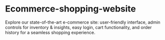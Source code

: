 # Ecommerce-shopping-website
Explore our state-of-the-art e-commerce site: user-friendly interface, admin controls for inventory &amp; insights, easy login, cart functionality, and order history for a seamless shopping experience.
